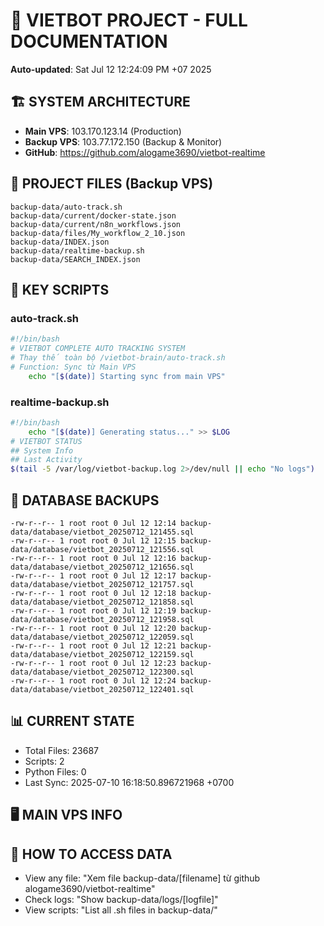 # 🤖 VIETBOT PROJECT - FULL DOCUMENTATION
**Auto-updated**: Sat Jul 12 12:24:09 PM +07 2025

## 🏗️ SYSTEM ARCHITECTURE
- **Main VPS**: 103.170.123.14 (Production)
- **Backup VPS**: 103.77.172.150 (Backup & Monitor)
- **GitHub**: https://github.com/alogame3690/vietbot-realtime

## 📁 PROJECT FILES (Backup VPS)
```
backup-data/auto-track.sh
backup-data/current/docker-state.json
backup-data/current/n8n_workflows.json
backup-data/files/My_workflow_2_10.json
backup-data/INDEX.json
backup-data/realtime-backup.sh
backup-data/SEARCH_INDEX.json
```

## 🔧 KEY SCRIPTS
### auto-track.sh
```bash
#!/bin/bash
# VIETBOT COMPLETE AUTO TRACKING SYSTEM
# Thay thế toàn bộ /vietbot-brain/auto-track.sh
# Function: Sync từ Main VPS
    echo "[$(date)] Starting sync from main VPS"
```
### realtime-backup.sh
```bash
#!/bin/bash
    echo "[$(date)] Generating status..." >> $LOG
# VIETBOT STATUS
## System Info
## Last Activity
$(tail -5 /var/log/vietbot-backup.log 2>/dev/null || echo "No logs")
```

## 💾 DATABASE BACKUPS
```
-rw-r--r-- 1 root root 0 Jul 12 12:14 backup-data/database/vietbot_20250712_121455.sql
-rw-r--r-- 1 root root 0 Jul 12 12:15 backup-data/database/vietbot_20250712_121556.sql
-rw-r--r-- 1 root root 0 Jul 12 12:16 backup-data/database/vietbot_20250712_121656.sql
-rw-r--r-- 1 root root 0 Jul 12 12:17 backup-data/database/vietbot_20250712_121757.sql
-rw-r--r-- 1 root root 0 Jul 12 12:18 backup-data/database/vietbot_20250712_121858.sql
-rw-r--r-- 1 root root 0 Jul 12 12:19 backup-data/database/vietbot_20250712_121958.sql
-rw-r--r-- 1 root root 0 Jul 12 12:20 backup-data/database/vietbot_20250712_122059.sql
-rw-r--r-- 1 root root 0 Jul 12 12:21 backup-data/database/vietbot_20250712_122159.sql
-rw-r--r-- 1 root root 0 Jul 12 12:23 backup-data/database/vietbot_20250712_122300.sql
-rw-r--r-- 1 root root 0 Jul 12 12:24 backup-data/database/vietbot_20250712_122401.sql
```

## 📊 CURRENT STATE
- Total Files: 23687
- Scripts: 2
- Python Files: 0
- Last Sync: 2025-07-10 16:18:50.896721968 +0700

## 🖥️ MAIN VPS INFO


## 🚨 HOW TO ACCESS DATA
- View any file: "Xem file backup-data/[filename] từ github alogame3690/vietbot-realtime"
- Check logs: "Show backup-data/logs/[logfile]"
- View scripts: "List all .sh files in backup-data/"
